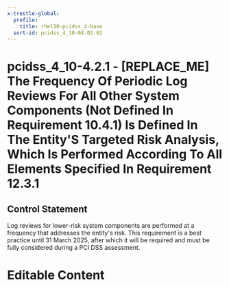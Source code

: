 ```yaml
---
x-trestle-global:
  profile:
    title: rhel10-pcidss_4-base
  sort-id: pcidss_4_10-04.02.01
---
```


# pcidss_4_10-4.2.1 - \[REPLACE_ME\] The Frequency Of Periodic Log Reviews For All Other System Components (Not Defined In Requirement 10.4.1) Is Defined In The Entity'S Targeted Risk Analysis, Which Is Performed According To All Elements Specified In Requirement 12.3.1

## Control Statement

Log reviews for lower-risk system components are performed at a frequency that addresses
the entity's risk. This requirement is a best practice until 31 March 2025, after which
it will be required and must be fully considered during a PCI DSS assessment.

# Editable Content

<!-- Make additions and edits below -->
<!-- The above represents the contents of the control as received by the profile, prior to additions. -->
<!-- If the profile makes additions to the control, they will appear below. -->
<!-- The above markdown may not be edited but you may edit the content below, and/or introduce new additions to be made by the profile. -->
<!-- If there is a yaml header at the top, parameter values may be edited. Use --set-parameters to incorporate the changes during assembly. -->
<!-- The content here will then replace what is in the profile for this control, after running profile-assemble. -->
<!-- The current profile has no added parts for this control, but you may add new ones here. -->
<!-- Each addition must have a heading either of the form ## Control my_addition_name -->
<!-- or ## Part a. (where the a. refers to one of the control statement labels.) -->
<!-- "## Control" parts are new parts added after the statement part. -->
<!-- "## Part" parts are new parts added into the top-level statement part with that label. -->
<!-- Subparts may be added with nested hash levels of the form ### My Subpart Name -->
<!-- underneath the parent ## Control or ## Part being added -->
<!-- See https://oscal-compass.github.io/compliance-trestle/tutorials/ssp_profile_catalog_authoring/ssp_profile_catalog_authoring for guidance. -->
